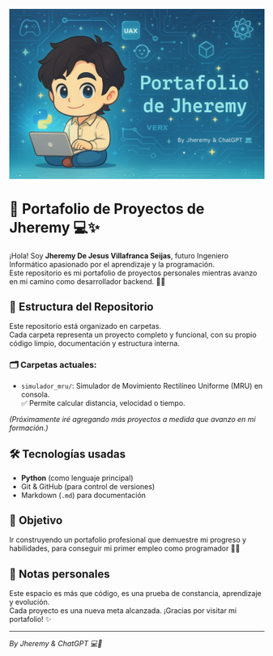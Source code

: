 <p align="center">
  <img src="Portafolio Jheremy.png" alt="Banner de bienvenida" />
</p>


# 🧠 Portafolio de Proyectos de Jheremy 💻✨

¡Hola! Soy **Jheremy De Jesus Villafranca Seijas**, futuro Ingeniero Informático apasionado por el aprendizaje y la programación.  
Este repositorio es mi portafolio de proyectos personales mientras avanzo en mi camino como desarrollador backend. 💪🩵

## 📁 Estructura del Repositorio

Este repositorio está organizado en carpetas.  
Cada carpeta representa un proyecto completo y funcional, con su propio código limpio, documentación y estructura interna.

### 🗂️ Carpetas actuales:

- `simulador_mru/`: Simulador de Movimiento Rectilíneo Uniforme (MRU) en consola.  
  ✅ Permite calcular distancia, velocidad o tiempo.

*(Próximamente iré agregando más proyectos a medida que avanzo en mi formación.)*

## 🛠️ Tecnologías usadas

- **Python** (como lenguaje principal)
- Git & GitHub (para control de versiones)
- Markdown (`.md`) para documentación

## 🚀 Objetivo

Ir construyendo un portafolio profesional que demuestre mi progreso y habilidades, para conseguir mi primer empleo como programador 👨‍💻

## 🩵 Notas personales

Este espacio es más que código, es una prueba de constancia, aprendizaje y evolución.  
Cada proyecto es una nueva meta alcanzada. ¡Gracias por visitar mi portafolio! ✨

---

_By Jheremy & ChatGPT 💻🩵_

